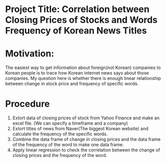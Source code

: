 # Project Title: Correlation between Closing Prices of Stocks and Words Frequency of Korean News Titles

# Motivation:
The easiest way to get information about foreign(not Korean) companies to Korean people is to trace how Korean internet news says about those companies.
My question here is whether there is enough linear relationship between change in stock price and frequency of specific words.

# Procedure
1. Extort data of closing prices of stock from Yahoo Finance and make an excel file. (We can specify a timeframe and a company)
2. Extort titles of news from Naver(The biggest Korean website) and calculate the frequency of the specific words. 
3. Combine the data frame of change in closing prices and the data frame of the frequency of the word to make one data frame.
4. Apply linear regression to check the correlation between the change of closing prices and the frequency of the word.
